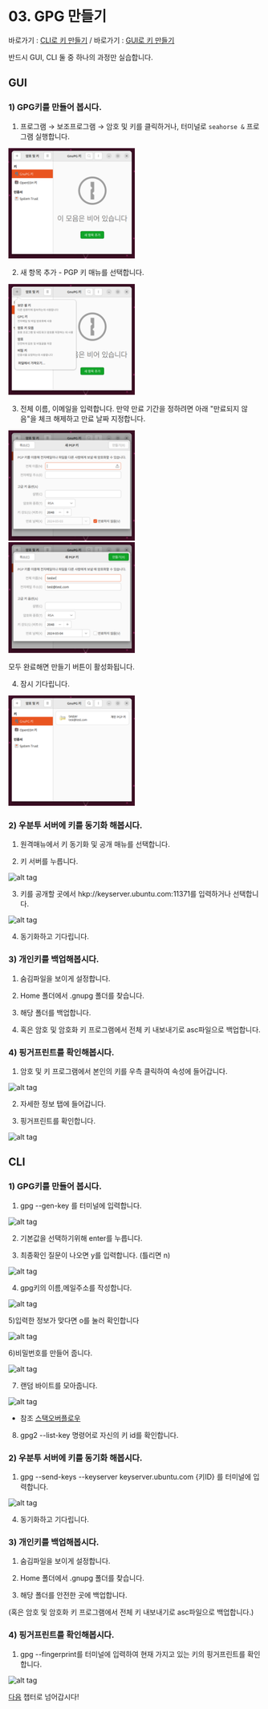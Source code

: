 # 03. GPG 만들기

바로가기 : [CLI로 키 만들기](#cli) / 바로가기 : [GUI로 키 만들기](#gui)

반드시 GUI, CLI 둘 중 하나의 과정만 실습합니다.

## GUI

### 1) GPG키를 만들어 봅시다.

1) 프로그램 → 보조프로그램 → 암호 및 키를 클릭하거나, 터미널로 ```seahorse &``` 프로그램 실행합니다.

<img alt="alt tag" height="50%" src="media/seahorse.png" width="50%"/>

2) 새 항목 추가 - PGP 키 매뉴를 선택합니다.

<img alt="alt tag" height="50%" src="media/seahorse_menu.png" width="50%"/>

3) 전체 이름, 이메일을 입력합니다.
만약 만료 기간을 정하려면 아래 "만료되지 않음"을 체크 해제하고 만료 날짜 지정합니다.

<img alt="alt tag" height="50%" src="media/seahorse_enter.png" width="50%"/>
<img alt="alt tag" height="50%" src="media/seahorse_enter_complete.png" width="50%"/>

모두 완료해면 만들기 버튼이 활성화됩니다.

4) 잠시 기다립니다.

<img alt="alt tag" height="50%" src="media/seahorse_create_gpg_key.png" width="50%"/>

### 2) 우분투 서버에 키를 동기화 해봅시다.

1) 원격매뉴에서 키 동기화 및 공개 매뉴를 선택합니다.

2) 키 서버를 누릅니다.

![alt tag](pictures/%5BG%5D%ED%82%A4%EB%8F%99%EA%B8%B0%ED%99%94%EB%B0%8F%EA%B3%B5%EA%B0%9C.png)

3) 키를 공개할 곳에서 hkp://keyserver.ubuntu.com:11371를 입력하거나 선택합니다.

![alt tag](pictures/%5BG%5D%ED%82%A4%EC%84%9C%EB%B2%84.png)

4) 동기화하고 기다립니다.

### 3) 개인키를 백업해봅시다.

1) 숨김파일을 보이게 설정합니다.

2) Home 폴더에서 .gnupg 폴더를 찾습니다.

3) 해당 폴더를 백업합니다.

4) 혹은 암호 및 암호화 키 프로그램에서 전체 키 내보내기로 asc파일으로 백업합니다.

### 4) 핑거프린트를 확인해봅시다.

1) 암호 및 키 프로그램에서 본인의 키를 우측 클릭하여 속성에 들어갑니다.

![alt tag](pictures/%5BG%5D%ED%82%A4%EC%86%8D%EC%84%B1.png)

2) 자세한 정보 탭에 들어갑니다.

3) 핑거프린트를 확인합니다.

![alt tag](pictures/%5BG%5D%ED%95%91%EA%B1%B0%ED%94%84%EB%A6%B0%ED%8A%B8.png)

## CLI

### 1) GPG키를 만들어 봅시다.

1) gpg --gen-key 를 터미널에 입력합니다.

![alt tag](pictures/pgp-genkey.png)

2) 기본값을 선택하기위해 enter를 누릅니다.

3) 최종확인 질문이 나오면 y를 입력합니다. (틀리면 n)

![alt tag](pictures/y%EC%9E%85%EB%A0%A5%ED%99%95%EC%9D%B8.png)

4) gpg키의 이름,메일주소를 작성합니다.

![alt tag](pictures/%EC%9D%B4%EB%A6%84%EA%B3%BC%EC%9D%B4%EB%A9%94%EC%9D%BC%EC%9E%85%EB%A0%A5.png)

5)입력한 정보가 맞다면 o를 눌러 확인합니다

![alt tag](pictures/o%EB%A5%BC%EB%88%8C%EB%9F%AC%EC%84%9C%ED%99%95%EC%9D%B8.png)

6)비밀번호를 만들어 줍니다.

![alt tag](pictures/%EB%B9%84%EB%B0%80%EB%B2%88%ED%98%B8%EC%9E%85%EB%A0%A5.png)

7) 랜덤 바이트를 모아줍니다.

![alt tag](pictures/%EB%9E%9C%EB%8D%A4%ED%99%94.png)  
* 참조 [스택오버플로우](https://stackoverflow.com/questions/11708334/pgp-asymmetric-not-enough-random-bytes-available-please-do-some-other-work-to)

8) gpg2 --list-key 명령어로 자신의 키 id를 확인합니다.

### 2) 우분투 서버에 키를 동기화 해봅시다.

1) gpg --send-keys --keyserver keyserver.ubuntu.com {키ID} 를 터미널에 입력합니다.

![alt tag](pictures/%ED%82%A4%EC%84%9C%EB%B2%84.png)

4) 동기화하고 기다립니다.

### 3) 개인키를 백업해봅시다.

1) 숨김파일을 보이게 설정합니다.

2) Home 폴더에서 .gnupg 폴더를 찾습니다.

3) 해당 폴더를 안전한 곳에 백업합니다.

(혹은 암호 및 암호화 키 프로그램에서 전체 키 내보내기로 asc파일으로 백업합니다.)

### 4) 핑거프린트를 확인해봅시다.

1) gpg --fingerprint를 터미널에 입력하여 현재 가지고 있는 키의 핑거프린트를 확인합니다.

![alt tag](pictures/%ED%95%91%EA%B1%B0%ED%94%84%EB%A6%B0%ED%8A%B8.png)


[다음](04.code-of-conduct%EC%84%9C%EB%AA%85%ED%95%98%EA%B8%B0.md) 챕터로 넘어갑시다!
